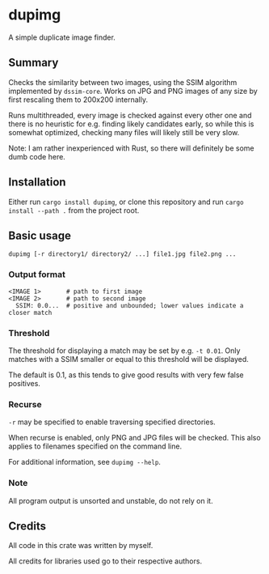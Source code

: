 # dupimg

A simple duplicate image finder.

## Summary

Checks the similarity between two images, using the SSIM algorithm implemented
by `dssim-core`. Works on JPG and PNG images of any size by first rescaling
them to 200x200 internally.

Runs multithreaded, every image is checked against every other one and there
is no heuristic for e.g. finding likely candidates early, so while this is
somewhat optimized, checking many files will likely still be very slow.

Note: I am rather inexperienced with Rust, so there will definitely be some
dumb code here.

## Installation

Either run `cargo install dupimg`, or clone this repository and run
`cargo install --path .` from the project root.

## Basic usage

`dupimg [-r directory1/ directory2/ ...] file1.jpg file2.png ...`

### Output format

```
<IMAGE 1>       # path to first image
<IMAGE 2>       # path to second image
  SSIM: 0.0...  # positive and unbounded; lower values indicate a closer match
```

### Threshold

The threshold for displaying a match may be set by e.g. `-t 0.01`. Only matches
with a SSIM smaller or equal to this threshold will be displayed.

The default is 0.1, as this tends to give good results with very few false
positives.

### Recurse

`-r` may be specified to enable traversing specified directories.

When recurse is enabled, only PNG and JPG files will be checked. This also
applies to filenames specified on the command line.

For additional information, see `dupimg --help`.

### Note

All program output is unsorted and unstable, do not rely on it.

## Credits

All code in this crate was written by myself.

All credits for libraries used go to their respective authors.
